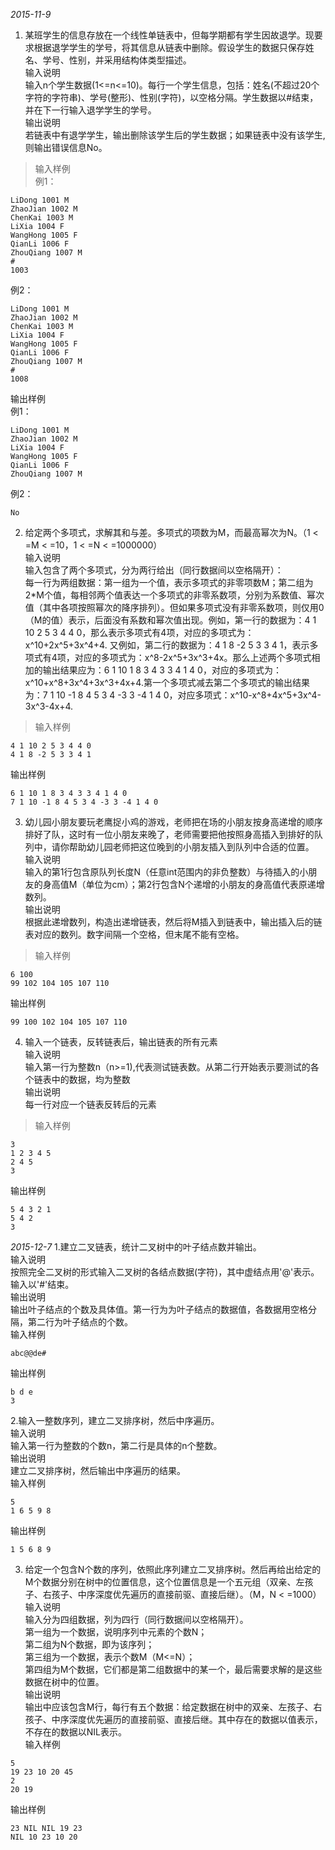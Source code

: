 *2015-11-9*

1. 某班学生的信息存放在一个线性单链表中，但每学期都有学生因故退学。现要求根据退学学生的学号，将其信息从链表中删除。假设学生的数据只保存姓名、学号、性别，并采用结构体类型描述。  
输入说明  
输入n个学生数据(1<=n<=10)。每行一个学生信息，包括：姓名(不超过20个字符的字符串)、学号(整形)、性别(字符)，以空格分隔。学生数据以#结束，并在下一行输入退学学生的学号。  
输出说明  
若链表中有退学学生，输出删除该学生后的学生数据；如果链表中没有该学生,则输出错误信息No。  
>输入样例  
例1：  
```
LiDong 1001 M
ZhaoJian 1002 M
ChenKai 1003 M
LiXia 1004 F
WangHong 1005 F
QianLi 1006 F
ZhouQiang 1007 M
#
1003
```
例2：  
```
LiDong 1001 M
ZhaoJian 1002 M
ChenKai 1003 M
LiXia 1004 F
WangHong 1005 F
QianLi 1006 F
ZhouQiang 1007 M
#
1008
```
输出样例  
例1：  
```
LiDong 1001 M
ZhaoJian 1002 M
LiXia 1004 F
WangHong 1005 F
QianLi 1006 F
ZhouQiang 1007 M
```
例2：  
```
No
```

2. 给定两个多项式，求解其和与差。多项式的项数为M，而最高幂次为N。（1 < =M < =10，1 < =N < =1000000）   
输入说明   
输入包含了两个多项式，分为两行给出（同行数据间以空格隔开）：   
每一行为两组数据：第一组为一个值，表示多项式的非零项数M；第二组为2*M个值，每相邻两个值表达一个多项式的非零系数项，分别为系数值、幂次值（其中各项按照幂次的降序排列）。但如果多项式没有非零系数项，则仅用0（M的值）表示，后面没有系数和幂次值出现。例如，第一行的数据为：4 1 10 2 5 3 4 4 0，那么表示多项式有4项，对应的多项式为：x^10+2x^5+3x^4+4. 又例如，第二行的数据为：4 1 8 -2 5 3 3 4 1，表示多项式有4项，对应的多项式为：x^8-2x^5+3x^3+4x。那么上述两个多项式相加的输出结果应为：6 1 10 1 8 3 4 3 3 4 1 4 0，对应的多项式为：x^10+x^8+3x^4+3x^3+4x+4.第一个多项式减去第二个多项式的输出结果为：7 1 10 -1 8 4 5 3 4 -3 3 -4 1 4 0，对应多项式：x^10-x^8+4x^5+3x^4-3x^3-4x+4.    
>输入样例   
```
4 1 10 2 5 3 4 4 0
4 1 8 -2 5 3 3 4 1
```
输出样例
```
6 1 10 1 8 3 4 3 3 4 1 4 0
7 1 10 -1 8 4 5 3 4 -3 3 -4 1 4 0
```

3. 幼儿园小朋友要玩老鹰捉小鸡的游戏，老师把在场的小朋友按身高递增的顺序排好了队，这时有一位小朋友来晚了，老师需要把他按照身高插入到排好的队列中，请你帮助幼儿园老师把这位晚到的小朋友插入到队列中合适的位置。   
输入说明   
输入的第1行包含原队列长度N（任意int范围内的非负整数）与待插入的小朋友的身高值M（单位为cm）；第2行包含N个递增的小朋友的身高值代表原递增数列。   
输出说明   
根据此递增数列，构造出递增链表，然后将M插入到链表中，输出插入后的链表对应的数列。数字间隔一个空格，但末尾不能有空格。   
>输入样例   
```
6 100 
99 102 104 105 107 110
```
输出样例   
```
99 100 102 104 105 107 110
```

4. 输入一个链表，反转链表后，输出链表的所有元素   
输入说明   
输入第一行为整数n（n>=1),代表测试链表数。从第二行开始表示要测试的各个链表中的数据，均为整数   
输出说明   
每一行对应一个链表反转后的元素   
>输入样例   
```
3
1 2 3 4 5
2 4 5
3
```
输出样例   
```
5 4 3 2 1
5 4 2
3
```

*2015-12-7*
1.建立二叉链表，统计二叉树中的叶子结点数并输出。              
输入说明                                                                                   
按照完全二叉树的形式输入二叉树的各结点数据(字符)，其中虚结点用'@'表示。输入以'#'结束。     
输出说明                                                                                   
输出叶子结点的个数及具体值。第一行为为叶子结点的数据值，各数据用空格分隔，第二行为叶子结点的个数。                              
输入样例                              

```
abc@@de#
```

输出样例

```
b d e
3
```

2.输入一整数序列，建立二叉排序树，然后中序遍历。                       
输入说明                                        
输入第一行为整数的个数n，第二行是具体的n个整数。                
输出说明                                          
建立二叉排序树，然后输出中序遍历的结果。                      
输入样例                                  

```
5
1 6 5 9 8
```

输出样例                     

```
1 5 6 8 9
```
	
3. 给定一个包含N个数的序列，依照此序列建立二叉排序树。然后再给出给定的M个数据分别在树中的位置信息，这个位置信息是一个五元组（双亲、左孩子、右孩子、中序深度优先遍历的直接前驱、直接后继）。（M，N < =1000）                               
输入说明                                                     
输入分为四组数据，列为四行（同行数据间以空格隔开）。                           
第一组为一个数据，说明序列中元素的个数N；                              
第二组为N个数据，即为该序列；                                
第三组为一个数据，表示个数M（M<=N）；                                            
第四组为M个数据，它们都是第二组数据中的某一个，最后需要求解的是这些数据在树中的位置。    
输出说明                                                                
输出中应该包含M行，每行有五个数据：给定数据在树中的双亲、左孩子、右孩子、中序深度优先遍历的直接前驱、直接后继。其中存在的数据以值表示，不存在的数据以NIL表示。           
输入样例                            

```
5
19 23 10 20 45
2
20 19
```

输出样例                            

```
23 NIL NIL 19 23
NIL 10 23 10 20
```
